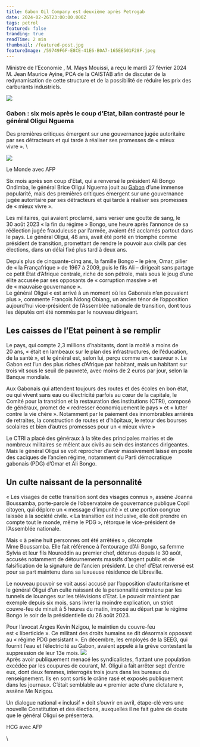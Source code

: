 ```yaml
---
title: Gabon Oil Company est deuxième après Petrogab
date: 2024-02-26T23:00:00.000Z
tags: petrol
featured: false
tranding: true
readTime: 2 min
thumbnail: /featured-post.jpg
featureImage: /59749F6F-E8CE-41E6-B0A7-165EE501F28F.jpeg
---
```


Ministre de l’Economie , M. Mays Mouissi, a reçu le mardi 27 février 2024  M. Jean Maurice Ayine, PCA de la CAISTAB afin de discuter de la redynamisation de cette structure et de la possibilité de réduire les prix des carburants industriels.

![](/AD960354-DC5A-4374-BA62-B9D32B95EBDC.jpeg)

### Gabon : six mois après le coup d’Etat, bilan contrasté pour le général Oligui Nguema

Des premières critiques émergent sur une gouvernance jugée autoritaire par ses détracteurs et qui tarde à réaliser ses promesses de « mieux vivre ». \


![](/562CEBB5-2A70-41C6-A718-E13E1C802A5D.jpeg)

Le Monde avec AFP

Six mois après son coup d’Etat, qui a renversé le président Ali Bongo Ondimba, le général Brice Oligui Nguema jouit au [Gabon](https://www.lemonde.fr/gabon/) d’une immense popularité, mais des premières critiques émergent sur une gouvernance jugée autoritaire par ses détracteurs et qui tarde à réaliser ses promesses de « mieux vivre ».

Les militaires, qui avaient proclamé, sans verser une goutte de sang, le 30 août 2023 « la fin du régime » Bongo, une heure après l’annonce de sa réélection jugée frauduleuse par l’armée, avaient été acclamés partout dans le pays. Le général Oligui, 48 ans, avait été porté en triomphe comme président de transition, promettant de rendre le pouvoir aux civils par des élections, dans un délai fixé plus tard à deux ans.

Depuis plus de cinquante-cinq ans, la famille Bongo – le père, Omar, pilier de « la Françafrique » de 1967 à 2009, puis le fils Ali – dirigeait sans partage ce petit Etat d’Afrique centrale, riche de son pétrole, mais sous le joug d’une élite accusée par ses opposants de « corruption massive » et de « mauvaise gouvernance ».
\
Le général Oligui « est arrivé à un moment où les Gabonais n’en pouvaient plus », commente François Ndong Obiang, un ancien ténor de l’opposition aujourd’hui vice-président de l’Assemblée nationale de transition, dont tous les députés ont été nommés par le nouveau dirigeant.

## Les caisses de l’Etat peinent à se remplir

Le pays, qui compte 2,3 millions d’habitants, dont la moitié a moins de 20 ans, « était en lambeaux sur le plan des infrastructures, de l’éducation, de la santé », et le général est, selon lui, perçu comme un « sauveur ». Le Gabon est l’un des plus riches d’Afrique par habitant, mais un habitant sur trois vit sous le seuil de pauvreté, avec moins de 2 euros par jour, selon la Banque mondiale.

Aux Gabonais qui attendent toujours des routes et des écoles en bon état, ou qui vivent sans eau ou électricité parfois au cœur de la capitale, le Comité pour la transition et la restauration des institutions (CTRI), composé de généraux, promet de « redresser économiquement le pays » et « lutter contre la vie chère ». Notamment par le paiement des innombrables arriérés de retraites, la construction de routes et d’hôpitaux, le retour des bourses scolaires et bien d’autres promesses pour un « mieux vivre » 

Le CTRI a placé des généraux à la tête des principales mairies et de nombreux militaires se mêlent aux civils au sein des instances dirigeantes. Mais le général Oligui se voit reprocher d’avoir massivement laissé en poste des caciques de l’ancien régime, notamment du Parti démocratique gabonais (PDG) d’Omar et Ali Bongo.

## Un culte naissant de la personnalité

« Les visages de cette transition sont des visages connus », assène Joanna Boussamba, porte-parole de l’observatoire de gouvernance publique Copil citoyen, qui déplore un « message d’impunité » et une portion congrue laissée à la société civile. « La transition est inclusive, elle doit prendre en compte tout le monde, même le PDG », rétorque le vice-président de l’Assemblée nationale.

Mais « à peine huit personnes ont été arrêtées », décompte Mme Boussamba. Elle fait référence à l’entourage d’Ali Bongo, sa femme Sylvia et leur fils Noureddin au premier chef, détenus depuis le 30 août, accusés notamment de détournements massifs d’argent public et de falsification de la signature de l’ancien président. Le chef d’Etat renversé est pour sa part maintenu dans sa luxueuse résidence de Libreville.

Le nouveau pouvoir se voit aussi accusé par l’opposition d’autoritarisme et le général Oligui d’un culte naissant de la personnalité entretenu par les tunnels de louanges sur les télévisions d’Etat. Le pouvoir maintient par exemple depuis six mois, sans livrer la moindre explication, un strict couvre-feu de minuit à 5 heures du matin, imposé au départ par le régime Bongo le soir de la présidentielle du 26 août 2023.

Pour l’avocat Anges Kevin Nzigou, le maintien du couvre-feu est « liberticide ». Ce militant des droits humains se dit désormais opposant au « régime PDG persistant ». En décembre, les employés de la SEEG, qui fournit l’eau et l’électricité au Gabon, avaient appelé à la grève contestant la suppression de leur 13e mois.
![](/8F85391A-0F5D-4B9A-9147-0B7D196E7907.jpeg)\
Après avoir publiquement menacé les syndicalistes, flattant une population excédée par les coupures de courant, M. Oligui a fait arrêter sept d’entre eux, dont deux femmes, interrogés trois jours dans les bureaux du renseignement. Ils en sont sortis le crâne rasé et exposés publiquement dans les journaux. C’était semblable au « premier acte d’une dictature », assène Me Nzigou.

Un dialogue national « inclusif » doit s’ouvrir en avril, étape-clé vers une nouvelle Constitution et des élections, auxquelles il ne fait guère de doute que le général Oligui se présentera.

HCG avec AFP


\
